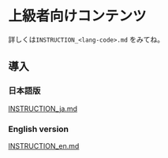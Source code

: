 # 上級者向けコンテンツ

詳しくは`INSTRUCTION_<lang-code>.md` をみてね。

## 導入

### 日本語版

[INSTRUCTION_ja.md](./INSTRUCTION_ja.md)

### English version

[INSTRUCTION_en.md](./INSTRUCTION_ja.md)
